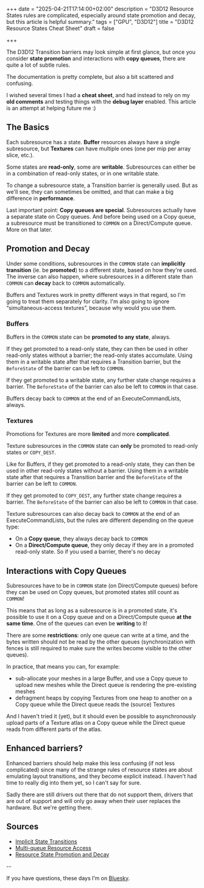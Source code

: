 +++
date = "2025-04-21T17:14:00+02:00"
description = "D3D12 Resource States rules are complicated, especially around state promotion and decay, but this article is helpful summary."
tags = ["GPU", "D3D12"]
title = "D3D12 Resource States Cheat Sheet"
draft = false

+++

The D3D12 Transition barriers may look simple at first glance, but once you consider **state promotion** and interactions with **copy queues**, there are quite a lot of subtle rules. 

The documentation is pretty complete, but also a bit scattered and confusing. 

I wished several times I had a **cheat sheet**, and had instead to rely on my **old comments** and testing things with the **debug layer** enabled. This article is an attempt at helping future me :) 

<!--more-->

## The Basics 

Each subresource has a state. **Buffer** resources always have a single subresource, but **Textures** can have multiple ones (one per mip per array slice, etc.).

Some states are **read-only**, some are **writable**. Subresources can either be in a combination of read-only states, or in one writable state. 

To change a subresource state, a Transition barrier is generally used. But as we'll see, they can sometimes be omitted, and that can make a big difference in **performance**. 

Last important point: **Copy queues are special**. Subresources actually have a separate state on Copy queues. And before being used on a Copy queue, a subresource must be transitioned to `COMMON` on a Direct/Compute queue. More on that later. 

## Promotion and Decay 

Under some conditions, subresources in the `COMMON` state can **implicitly transition** (ie. be **promoted**) to a different state, based on how they're used. The inverse can also happen, where subresources in a different state than `COMMON` can **decay** back to `COMMON` automatically. 

Buffers and Textures work in pretty different ways in that regard, so I'm going to treat them separately for clarity. I'm also going to ignore “simultaneous-access textures”, because why would you use them.

### Buffers

Buffers in the `COMMON` state can be **promoted to any state**, always. 

If they get promoted to a read-only state, they can then be used in other read-only states without a barrier; the read-only states accumulate. Using them in a writable state after that requires a Transition barrier, but the `BeforeState` of the barrier can be left to `COMMON`. 

If they get promoted to a writable state, any further state change requires a barrier. The `BeforeState` of the barrier can also be left to `COMMON` in that case.

Buffers decay back to `COMMON` at the end of an ExecuteCommandLists, always.

### Textures

Promotions for Textures are more **limited** and more **complicated**.

Texture subresources in the `COMMON` state can **only** be promoted to read-only states or `COPY_DEST`. 

Like for Buffers, if they get promoted to a read-only state, they can then be used in other read-only states without a barrier. Using them in a writable state after that requires a Transition barrier and the `BeforeState` of the barrier can be left to `COMMON`. 

If they get promoted to `COPY_DEST`, any further state change requires a barrier. The `BeforeState` of the barrier can also be left to `COMMON` in that case.

Texture subresources can also decay back to `COMMON` at the end of an ExecuteCommandLists, but the rules are different depending on the queue type:

 - On a **Copy queue**, they always decay back to `COMMON`
 - On a **Direct/Compute queue**, they only decay if they are in a promoted read-only state. So if you used a barrier, there's no decay 

## Interactions with Copy Queues

Subresources have to be in `COMMON` state (on Direct/Compute queues) before they can be used on Copy queues, but promoted states still count as `COMMON`! 

This means that as long as a subresource is in a promoted state, it's possible to use it on a Copy queue and on a Direct/Compute queue **at the same time**. One of the queues can even be **writing** to it! 

There are some **restrictions**: only one queue can write at a time, and the bytes written should not be read by the other queues (synchronization with fences is still required to make sure the writes become visible to the other queues). 

In practice, that means you can, for example:
 - sub-allocate your meshes in a large Buffer, and use a Copy queue to upload new meshes while the Direct queue is rendering the pre-existing meshes
 - defragment heaps by copying Textures from one heap to another on a Copy queue while the Direct queue reads the (source) Textures

And I haven't tried it (yet), but it should even be possible to asynchronously upload parts of a Texture atlas on a Copy queue while the Direct queue reads from different parts of the atlas. 

## Enhanced barriers? 

Enhanced barriers should help make this less confusing (if not less complicated) since many of the strange rules of resource states are about emulating layout transitions, and they become explicit instead. I haven't had time to really dig into them yet, so I can't say for sure. 

Sadly there are still drivers out there that do not support them, drivers that are out of support and will only go away when their user replaces the hardware. But we're getting there.

## Sources

- [Implicit State Transitions](https://learn.microsoft.com/en-us/windows/win32/direct3d12/using-resource-barriers-to-synchronize-resource-states-in-direct3d-12#implicit-state-transitions)
- [Multi-queue Resource Access](https://learn.microsoft.com/en-us/windows/win32/direct3d12/user-mode-heap-synchronization#multi-queue-resource-access)
- [Resource State Promotion and Decay](https://microsoft.github.io/DirectX-Specs/d3d/D3D12EnhancedBarriers.html#resource-state-promotion-and-decay)


--

If you have questions, these days I’m on [Bluesky](https://bsky.app/profile/jeremy.laumon.name).


